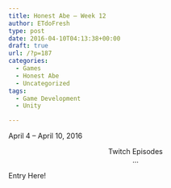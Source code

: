 ```yaml
---
title: Honest Abe – Week 12
author: ETdoFresh
type: post
date: 2016-04-10T04:13:38+00:00
draft: true
url: /?p=187
categories:
  - Games
  - Honest Abe
  - Uncategorized
tags:
  - Game Development
  - Unity

---
```

April 4 – April 10, 2016

<p style="text-align: center;">
  Twitch Episodes<br /> ...
</p>

Entry Here!